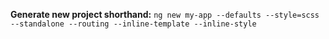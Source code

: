 **Generate new project shorthand:**
`ng new my-app --defaults --style=scss --standalone --routing --inline-template --inline-style`